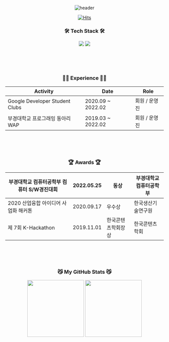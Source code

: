 <div align="center">

![header](https://capsule-render.vercel.app/api?type=Soft&color=ffb24d&height=300&text=Kang%20MinGyo&fontSize=40&desc=iOS%20Developer&fontColor=ffffff)
    
[![Hits](https://hits.seeyoufarm.com/api/count/incr/badge.svg?url=https://github.com/KangMinGyo&count_bg=%23FFB24D&title_bg=%23555555&icon=&icon_color=%23E7E7E7&title=hits&edge_flat=false)](https://hits.seeyoufarm.com)


### 🛠 Tech Stack 🛠
<p>
 <img src="https://img.shields.io/badge/iOS-000000?style=for-the-badge&logo=Apple&logoColor=white">
 <img src="https://img.shields.io/badge/Swift-F05138?style=for-the-badge&logo=Swift&logoColor=white">
</p>

<br/><br/><br/>

<!-- ### 🤔 Know Me
<p>
  <a href="https://receptive-chanter-627.notion.site/b3dd39e0773e47688405587180962537"><img src="https://img.shields.io/badge/Notion-ffffff?style=flat-square&logo=Notion&logoColor=black&link=[https://velog.io/@hyeinisfree](https://receptive-chanter-627.notion.site/b3dd39e0773e47688405587180962537)"/></a>
  <!-- <a href="mailto:kang15567@gmail.com"><img src="https://img.shields.io/badge/Gmail-d14836?style=flat-square&logo=Gmail&logoColor=white&link=kang15567@gmail.com"/></a>
</p>
-->

### 👩‍💻 Experience 👩‍💻

| Activity                         | Date              | Role          |
|----------------------------------|-------------------|---------------|
| Google Developer Student Clubs   | 2020.09 ~ 2022.02 | 회원 / 운영진 |
| 부경대학교 프로그래밍 동아리 WAP | 2019.03 ~ 2022.02 | 회원 / 운영진 |
  
<br/><br/><br/>

### 🏆 Awards 🏆

| 부경대학교 컴퓨터공학부 컴퓨터 S/W경진대회 | 2022.05.25 | 동상               | 부경대학교 컴퓨터공학부 |
|--------------------------------------------|------------|--------------------|-------------------------|
| 2020 산업융합 아이디어 사업화 해커톤       | 2020.09.17 | 우수상             | 한국생산기술연구원      |
| 제 7회 K-Hackathon                         | 2019.11.01 | 한국콘텐츠학회장상 | 한국콘텐츠학회          |

<br/><br/><br/>

### 😼 My GitHub Stats 😼
<p>
  <img height="180em" src="https://github-readme-stats.vercel.app/api?username=KangMinGyo&show_icons=false&bg_color=00000000&&title_color=ffb24d&text_color=000000">
  <img height="180em" src="https://github-readme-stats.vercel.app/api/top-langs/?username=KangMinGyo&layout=compact&bg_color=00000000&&title_color=ffb24d&text_color=000000">
</p>

</div>
